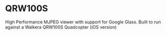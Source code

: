 QRW100S
=======

High Performance MJPEG viewer with support for Google Glass. Built to run against a Walkera QRW100S Quadcopter (iOS version)

